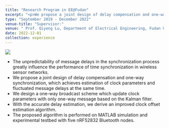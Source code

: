 ```yaml
---
title: "Research Program in EE@Fudan"
excerpt: "<p>We propose a joint design of delay compensation and one-way synchronization, which achieves estimation of clock parameters and fluctuated message delays at the same time.</p><img src='/images/research_area.png' style='max-width: 600px'>"
type: "September 2019 - December 2022"
venue-title: "Supervisor:"
venue: " Prof. Qiyong Lu, Department of Electrical Engineering, Fudan University"
date: 2022-12-01
collection: experience
---
```


<img src="/images/research_area.png" style="max-width: 600px" class="left">

  - The unpredictability of message delays in the synchronization process greatly influence the performance of time synchronization in wireless sensor networks.
  - We propose a joint design of delay compensation and one-way synchronization, which achieves estimation of clock parameters and fluctuated message delays at the same time.
  - We design a one-way broadcast scheme which update clock parameters with only one-way message based on the Kalman filter.
  - With the accurate delay estimation, we derive an improved clock offset estimation algorithm.
  - The proposed algorithm is performed on MATLAB simulation and experimental testbed with five nRF52832 Bluetooth nodes.
 
 

